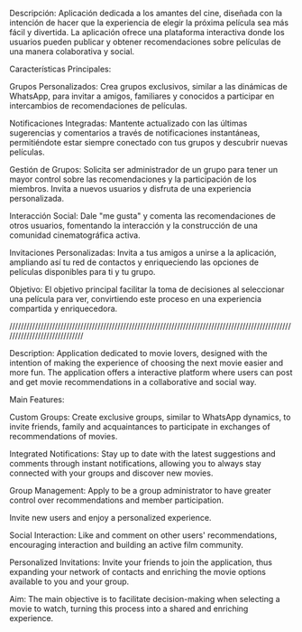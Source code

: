 Descripción:
Aplicación dedicada a los amantes del cine, diseñada con la intención de hacer que la experiencia de elegir la próxima película sea más fácil y divertida. La aplicación ofrece una 
plataforma interactiva donde los usuarios pueden publicar y obtener recomendaciones sobre películas de una manera colaborativa y social.

Características Principales:

Grupos Personalizados: Crea grupos exclusivos, similar a las dinámicas de WhatsApp, para invitar a amigos, familiares y conocidos a participar en intercambios de recomendaciones 
de películas.

Notificaciones Integradas: Mantente actualizado con las últimas sugerencias y comentarios a través de notificaciones instantáneas, permitiéndote estar siempre conectado con tus grupos 
y descubrir nuevas películas.

Gestión de Grupos: Solicita ser administrador de un grupo para tener un mayor control sobre las recomendaciones y la participación de los miembros. 
Invita a nuevos usuarios y disfruta de una experiencia personalizada.

Interacción Social: Dale "me gusta" y comenta las recomendaciones de otros usuarios, fomentando la interacción y la construcción de una comunidad cinematográfica activa.

Invitaciones Personalizadas: Invita a tus amigos a unirse a la aplicación, ampliando así tu red de contactos y enriqueciendo las opciones de películas disponibles para ti y tu grupo.

Objetivo:
El objetivo principal facilitar la toma de decisiones al seleccionar una película para ver, convirtiendo este proceso en una experiencia compartida y enriquecedora.


/////////////////////////////////////////////////////////////////////////////////////////////////////////////////////////////

Description:
Application dedicated to movie lovers, designed with the intention of making the experience of choosing the next movie easier and more fun. The application offers a
interactive platform where users can post and get movie recommendations in a collaborative and social way.

Main Features:

Custom Groups: Create exclusive groups, similar to WhatsApp dynamics, to invite friends, family and acquaintances to participate in exchanges of recommendations
of movies.

Integrated Notifications: Stay up to date with the latest suggestions and comments through instant notifications, allowing you to always stay connected with your groups
and discover new movies.

Group Management: Apply to be a group administrator to have greater control over recommendations and member participation.

Invite new users and enjoy a personalized experience.

Social Interaction: Like and comment on other users' recommendations, encouraging interaction and building an active film community.

Personalized Invitations: Invite your friends to join the application, thus expanding your network of contacts and enriching the movie options available to you and your group.

Aim:
The main objective is to facilitate decision-making when selecting a movie to watch, turning this process into a shared and enriching experience.




